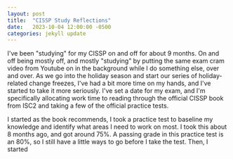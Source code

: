 ```yaml
---
layout: post
title:  "CISSP Study Reflections"
date:   2023-10-04 12:00:00 -0500
categories: jekyll update
---
```


I've been "studying" for my CISSP on and off for about 9 months. On and off being mostly off, and mostly "studying" by putting the same exam cram video from Youtube on in the background while I do something else, over and over. As we go into the holiday season and start our series of holiday-related change freezes, I've had a bit more time on my hands, and I've started to take it more seriously. I've set a date for my exam, and I'm specifically allocating work time to reading through the official CISSP book from ISC2 and taking a few of the official practice tests.

I started as the book recommends, I took a practice test to baseline my knowledge and identify what areas I need to work on most. I took this about 8 months ago, and got around 75%. A passing grade in this practice test is an 80%, so I still have a little ways to go before I take the test. Then, I started 